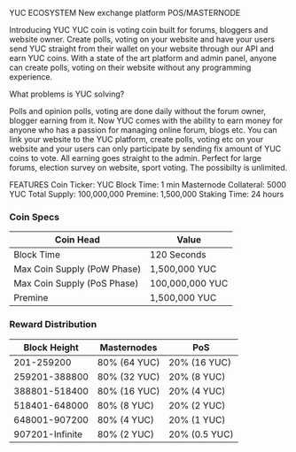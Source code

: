 YUC ECOSYSTEM
New exchange platform
POS/MASTERNODE

Introducing YUC
YUC coin is voting coin built for forums, bloggers and website owner. Create polls, voting on your website and have your users send YUC straight from their wallet on your website through our API and earn YUC coins.
With a state of the art platform and admin panel, anyone can create polls, voting on their website without any programming experience.

What problems is YUC solving?

Polls and opinion polls, voting are done daily without the forum owner, blogger earning from it. Now YUC comes with the ability to earn money for anyone who has a passion for managing online forum, blogs etc.
You can link your website to the YUC platform, create polls, voting etc on your website and your users can only participate by sending fix amount of YUC coins to vote. All earning goes straight to the admin.
Perfect for large forums, election survey on website, sport voting. The possibilty is unlimited.



FEATURES
Coin Ticker: YUC
Block Time: 1 min
Masternode Collateral: 5000 YUC
Total Supply: 100,000,000
Premine: 1,500,000
Staking Time: 24 hours



### Coin Specs
| **Coin Head**               | **Value**        |
|-----------------------------|------------------|
| Block Time                  | 120 Seconds       |
| Max Coin Supply (PoW Phase) | 1,500,000 YUC  |
| Max Coin Supply (PoS Phase) | 100,000,000 YUC|
| Premine                     | 1,500,000 YUC  |

### Reward Distribution

| **Block Height** | **Masternodes**  | **PoS**          |
|------------------|------------------|------------------|
| 201-259200       | 80% (64 YUC)   | 20% (16 YUC)   | 
| 259201-388800    | 80% (32 YUC)   | 20% (8 YUC)   | 
| 388801-518400    | 80% (16 YUC)   | 20% (4 YUC)    |
| 518401-648000    | 80% (8 YUC)   | 20% (2 YUC)  | 
| 648001-907200    | 80% (4 YUC)    | 20% (1 YUC) |
| 907201-Infinite  | 80% (2 YUC)  | 20% (0.5 YUC) | 

